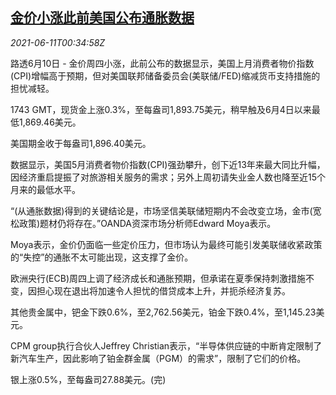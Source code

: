<!--1623373263000-->
[金价小涨此前美国公布通胀数据](https://cn.reuters.com/article/precious-metals-0610-thur-idCNKCS2DN01F)
------

<div><i>2021-06-11T00:34:58Z</i></div><p>路透6月10日 - 金价周四小涨，此前公布的数据显示，美国上月消费者物价指数(CPI)增幅高于预期，但对美国联邦储备委员会(美联储/FED)缩减货币支持措施的担忧减轻。</p><p>1743 GMT，现货金上涨0.3%，至每盎司1,893.75美元，稍早触及6月4日以来最低1,869.46美元。</p><p>美国期金收于每盎司1,896.40美元。</p><p>数据显示，美国5月消费者物价指数(CPI)强劲攀升，创下近13年来最大同比升幅，因经济重启提振了对旅游相关服务的需求；另外上周初请失业金人数也降至近15个月来的最低水平。</p><p>“(从通胀数据)得到的关键结论是，市场坚信美联储短期内不会改变立场，金市(宽松政策)题材仍将存在。”OANDA资深市场分析师Edward Moya表示。</p><p>Moya表示，金价仍面临一些定价压力，但市场认为最终可能引发美联储收紧政策的“失控”的通胀不太可能出现，这支撑了金价。</p><p>欧洲央行(ECB)周四上调了经济成长和通胀预期，但承诺在夏季保持刺激措施不变，因担心现在退出将加速令人担忧的借贷成本上升，并扼杀经济复苏。</p><p>其他贵金属中，钯金下跌0.6%，至2,762.56美元，铂金下跌0.4%，至1,145.23美元。</p><p>CPM group执行合伙人Jeffrey Christian表示，“半导体供应链的中断肯定限制了新汽车生产，因此影响了铂金群金属（PGM）的需求”，限制了它们的价格。</p><p>银上涨0.5%，至每盎司27.88美元。(完)</p>
